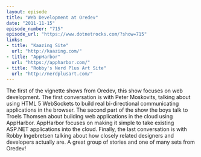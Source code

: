 ```yaml
---
layout: episode
title: "Web Development at Oredev"
date: "2011-11-15"
episode_number: "715"
episode_url: "https://www.dotnetrocks.com/?show=715"
links:
- title: "Kaazing Site"
  url: "http://kaazing.com/"
- title: "AppHarbor"
  url: "https://appharbor.com/"
- title: "Robby's Nerd Plus Art Site"
  url: "http://nerdplusart.com/"
---
```


The first of the vignette shows from Oredev, this show focuses on web development. The first conversation is with Peter Moskovits, talking about using HTML 5 WebSockets to build real bi-directional communicating applications in the browser. The second part of the show the boys talk to Troels Thomsen about building web applications in the cloud using AppHarbor. AppHarbor focuses on making it simple to take existing ASP.NET applications into the cloud. Finally, the last conversation is with Robby Ingebretsen talking about how closely related designers and developers actually are. A great group of stories and one of many sets from Oredev!
